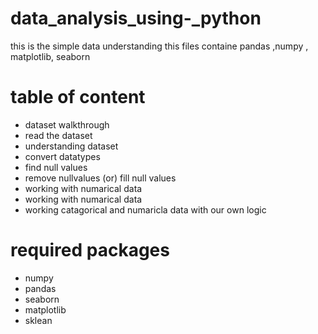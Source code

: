 # data_analysis_using-_python


this is the simple data understanding this files containe pandas ,numpy , matplotlib, seaborn

# table of content 

- dataset walkthrough
- read the dataset
- understanding dataset 
- convert datatypes 
- find null values 
- remove nullvalues (or) fill null values
- working with numarical data 
- working with numarical data
- working catagorical and numaricla data with our own logic 

# required packages 

- numpy
- pandas 
- seaborn
- matplotlib
- sklean

